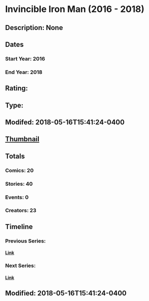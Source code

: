 # Invincible Iron Man (2016 - 2018)
## Description: None
## Dates
### Start Year: 2016
### End Year: 2018
## Rating: 
## Type: 
## Modifed: 2018-05-16T15:41:24-0400
## [Thumbnail](http://i.annihil.us/u/prod/marvel/i/mg/f/80/5a8deeb07f2d6.jpg)
## Totals
### Comics: 20
### Stories: 40
### Events: 0
### Creators: 23
## Timeline
### Previous Series: 
#### [Link]()
### Next Series: 
#### [Link]()
## Modified: 2018-05-16T15:41:24-0400